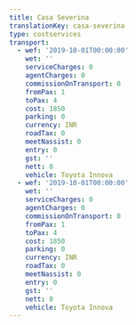 ```yaml
---
title: Casa Severina
translationKey: casa-severina
type: costservices
transport:
  - wef: '2019-10-01T00:00:00'
    wet: ''
    serviceCharges: 0
    agentCharges: 0
    commissionOnTransport: 0
    fromPax: 1
    toPax: 4
    cost: 1850
    parking: 0
    currency: INR
    roadTax: 0
    meetNassist: 0
    entry: 0
    gst: ''
    nett: 0
    vehicle: Toyota Innova
  - wef: '2019-10-01T00:00:00'
    wet: ''
    serviceCharges: 0
    agentCharges: 0
    commissionOnTransport: 0
    fromPax: 1
    toPax: 4
    cost: 1850
    parking: 0
    currency: INR
    roadTax: 0
    meetNassist: 0
    entry: 0
    gst: ''
    nett: 0
    vehicle: Toyota Innova
---
```

